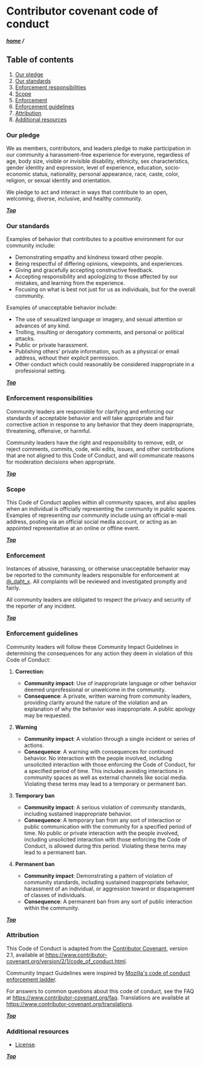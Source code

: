 
# Contributor covenant code of conduct

***[home](./readme.md) /***

## Table of contents

1. [Our pledge](#our-pledge)
2. [Our standards](#our-standards)
3. [Enforcement responsibilities](#enforcement-responsibilities)
4. [Scope](#scope)
5. [Enforcement](#enforcement)
6. [Enforcement guidelines](#enforcement-guidelines)
7. [Attribution](#attribution)
8. [Additional resources](#additional-resources)

### Our pledge

We as members, contributors, and leaders pledge to make participation in our
community a harassment-free experience for everyone, regardless of age, body
size, visible or invisible disability, ethnicity, sex characteristics, gender
identity and expression, level of experience, education, socio-economic status,
nationality, personal appearance, race, caste, color, religion, or sexual
identity and orientation.

We pledge to act and interact in ways that contribute to an open, welcoming,
diverse, inclusive, and healthy community.

***[Top](#contributor-covenant-code-of-conduct)***

### Our standards

Examples of behavior that contributes to a positive environment for our
community include:

- Demonstrating empathy and kindness toward other people.
- Being respectful of differing opinions, viewpoints, and experiences.
- Giving and gracefully accepting constructive feedback.
- Accepting responsibility and apologizing to those affected by our mistakes,
  and learning from the experience.
- Focusing on what is best not just for us as individuals, but for the overall
  community.

Examples of unacceptable behavior include:

- The use of sexualized language or imagery, and sexual attention or advances of
  any kind.
- Trolling, insulting or derogatory comments, and personal or political attacks.
- Public or private harassment.
- Publishing others' private information, such as a physical or email address,
  without their explicit permission.
- Other conduct which could reasonably be considered inappropriate in a
  professional setting.

***[Top](#contributor-covenant-code-of-conduct)***

### Enforcement responsibilities

Community leaders are responsible for clarifying and enforcing our standards of
acceptable behavior and will take appropriate and fair corrective action in
response to any behavior that they deem inappropriate, threatening, offensive,
or harmful.

Community leaders have the right and responsibility to remove, edit, or reject
comments, commits, code, wiki edits, issues, and other contributions that are
not aligned to this Code of Conduct, and will communicate reasons for moderation
decisions when appropriate.

***[Top](#contributor-covenant-code-of-conduct)***

### Scope

This Code of Conduct applies within all community spaces, and also applies when
an individual is officially representing the community in public spaces.
Examples of representing our community include using an official e-mail address,
posting via an official social media account, or acting as an appointed
representative at an online or offline event.

***[Top](#contributor-covenant-code-of-conduct)***

### Enforcement

Instances of abusive, harassing, or otherwise unacceptable behavior may be
reported to the community leaders responsible for enforcement at
[@_daht_x](https://twitter.com/_daht_x).
All complaints will be reviewed and investigated promptly and fairly.

All community leaders are obligated to respect the privacy and security of the
reporter of any incident.

***[Top](#contributor-covenant-code-of-conduct)***

### Enforcement guidelines

Community leaders will follow these Community Impact Guidelines in determining
the consequences for any action they deem in violation of this Code of Conduct:

1. **Correction**:
   - **Community impact**: Use of inappropriate language or other behavior deemed
unprofessional or unwelcome in the community.
   - **Consequence**: A private, written warning from community leaders, providing
clarity around the nature of the violation and an explanation of why the
behavior was inappropriate. A public apology may be requested.

2. **Warning**
   - **Community impact**: A violation through a single incident or series of
actions.
   - **Consequence**: A warning with consequences for continued behavior. No
interaction with the people involved, including unsolicited interaction with
those enforcing the Code of Conduct, for a specified period of time. This
includes avoiding interactions in community spaces as well as external channels
like social media. Violating these terms may lead to a temporary or permanent
ban.

3. **Temporary ban**
   - **Community impact**: A serious violation of community standards, including
sustained inappropriate behavior.
   - **Consequence**: A temporary ban from any sort of interaction or public
communication with the community for a specified period of time. No public or
private interaction with the people involved, including unsolicited interaction
with those enforcing the Code of Conduct, is allowed during this period.
Violating these terms may lead to a permanent ban.

4. **Permanent ban**
   - **Community impact**: Demonstrating a pattern of violation of community
standards, including sustained inappropriate behavior, harassment of an
individual, or aggression toward or disparagement of classes of individuals.
   - **Consequence**: A permanent ban from any sort of public interaction within the
community.

***[Top](#contributor-covenant-code-of-conduct)***

### Attribution

This Code of Conduct is adapted from the
[Contributor Covenant](https://www.contributor-covenant.org), version 2.1,
available at
<https://www.contributor-covenant.org/version/2/1/code_of_conduct.html>.

Community Impact Guidelines were inspired by
[Mozilla's code of conduct enforcement ladder](https://github.com/mozilla/diversity).

For answers to common questions about this code of conduct, see the FAQ at
<https://www.contributor-covenant.org/faq>. Translations are available at
<https://www.contributor-covenant.org/translations>.

***[Top](#contributor-covenant-code-of-conduct)***

### Additional resources

- [License](license).

***[Top](#contributor-covenant-code-of-conduct)***
